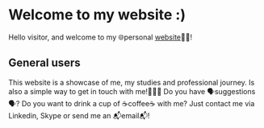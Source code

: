 # Welcome to my website :)
Hello visitor, and welcome to my 🌐personal [website](https://matteo-martinelli.github.io/)👨‍🚀!  

## General users
This website is a showcase of me, my studies and professional journey. Is also a simple way to get in touch with me!📨📨📨
Do you have 🗣️suggestions🗣️? Do you want to drink a cup of ☕coffee☕ with me? Just contact me via Linkedin, Skype or send me an 📬email📬!
